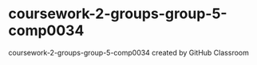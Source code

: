 # coursework-2-groups-group-5-comp0034
coursework-2-groups-group-5-comp0034 created by GitHub Classroom
